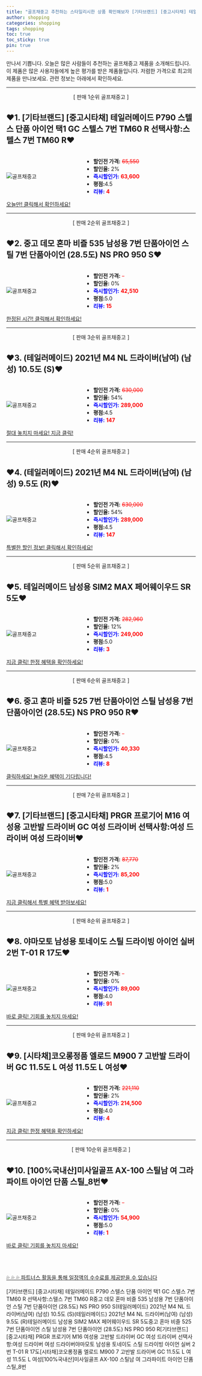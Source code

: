 ```yaml
---
title: "골프채중고 추천하는 스타일리시한 상품 확인해보자 [기타브랜드] [중고시타채] 테일러메이드 P790 스텔스"
author: shopping
categories: shopping
tags: shopping
toc: true
toc_sticky: true
pin: true
---
```

만나서 기쁩니다. 오늘은 많은 사람들이 추천하는 골프채중고 제품을 소개해드립니다. 이 제품은 많은 사용자들에게 높은 평가를 받은 제품들입니다. 저렴한 가격으로 최고의 제품을 만나보세요. 관련 정보는 아래에서 확인하세요.

---
<p class="toplist" style="margin: 0 auto; display: block; width: fit-content;">[ 판매 1순위 골프채중고 ]</p>

<h2><strong>❤️1. [기타브랜드] [중고시타채] 테일러메이드 P790 스텔스 단품 아이언 택1 GC 스텔스 7번 TM60 R 선택사항:스텔스 7번 TM60 R❤️</strong></h2>

<div style="display: flex; align-items: center;">
    <div style="flex: 0.4;">
        <img src="https://thumbnail10.coupangcdn.com/thumbnails/remote/230x230ex/image/vendor_inventory/b095/de110d113aee186bd66534b0211b90295e198eeb698ebb00c1c14ceff8f8.jpg" alt="골프채중고" style="max-width: 100%;">
    </div>
    <div style="flex: 0.6; margin-left: 10px;">
        <ul>
            <li><strong>할인전 가격:</strong> <del style="color: red;">65,550</del></li>
            <li><strong>할인율:</strong> 2%</li>
            <li><span style='color:blue'><strong>즉시할인가:</strong></span> <span style='color:red'><strong>63,600</strong></span></li>
            <li><strong>평점:</strong>4.5</li>
            <li><span style='color:blue'><strong>리뷰:</strong></span> <span style='color:red'><strong>4</strong></span></li>
        </ul>
    </div>
</div>
<div class="center">
    <a href="https://selin100587001.github.io?lptag=AF9450613&subid=githubio&pageKey=7959534958&traceid=V0-153&itemId=22003491457&vendorItemId=89059824766" class="myButton">
        오늘만! 클릭해서 확인하세요!
    </a>
</div>


---
<p class="toplist" style="margin: 0 auto; display: block; width: fit-content;">[ 판매 2순위 골프채중고 ]</p>

<h2><strong>❤️2. 중고 데모 혼마 비즐 535 남성용 7번 단품아이언 스틸 7번 단품아이언 (28.5도) NS PRO 950 S❤️</strong></h2>

<div style="display: flex; align-items: center;">
    <div style="flex: 0.4;">
        <img src="https://thumbnail10.coupangcdn.com/thumbnails/remote/230x230ex/image/vendor_inventory/23eb/7075e6365ec14a7f910f730d3ab135a383de7a9dedd6693b24e449b78f99.jpg" alt="골프채중고" style="max-width: 100%;">
    </div>
    <div style="flex: 0.6; margin-left: 10px;">
        <ul>
            <li><strong>할인전 가격:</strong> <del style="color: red;">-</del></li>
            <li><strong>할인율:</strong> 0%</li>
            <li><span style='color:blue'><strong>즉시할인가:</strong></span> <span style='color:red'><strong>42,510</strong></span></li>
            <li><strong>평점:</strong>5.0</li>
            <li><span style='color:blue'><strong>리뷰:</strong></span> <span style='color:red'><strong>15</strong></span></li>
        </ul>
    </div>
</div>
<div class="center">
    <a href="https://selin100587001.github.io?lptag=AF9450613&subid=githubio&pageKey=7465444851&traceid=V0-153&itemId=19468352467&vendorItemId=86578669497" class="myButton">
        한정된 시간! 클릭해서 확인하세요!
    </a>
</div>


---
<p class="toplist" style="margin: 0 auto; display: block; width: fit-content;">[ 판매 3순위 골프채중고 ]</p>

<h2><strong>❤️3. (테일러메이드) 2021년 M4 NL 드라이버(남여) (남성) 10.5도 (S)❤️</strong></h2>

<div style="display: flex; align-items: center;">
    <div style="flex: 0.4;">
        <img src="https://thumbnail10.coupangcdn.com/thumbnails/remote/230x230ex/image/vendor_inventory/6840/370c29404448c9ea8fbe938d818d4fad3b260fb11242f84a9291e9b64741.jpg" alt="골프채중고" style="max-width: 100%;">
    </div>
    <div style="flex: 0.6; margin-left: 10px;">
        <ul>
            <li><strong>할인전 가격:</strong> <del style="color: red;">630,000</del></li>
            <li><strong>할인율:</strong> 54%</li>
            <li><span style='color:blue'><strong>즉시할인가:</strong></span> <span style='color:red'><strong>289,000</strong></span></li>
            <li><strong>평점:</strong>4.5</li>
            <li><span style='color:blue'><strong>리뷰:</strong></span> <span style='color:red'><strong>147</strong></span></li>
        </ul>
    </div>
</div>
<div class="center">
    <a href="https://selin100587001.github.io?lptag=AF9450613&subid=githubio&pageKey=7411118309&traceid=V0-153&itemId=19202445949&vendorItemId=85009505070" class="myButton">
        절대 놓치지 마세요! 지금 클릭!
    </a>
</div>


---
<p class="toplist" style="margin: 0 auto; display: block; width: fit-content;">[ 판매 4순위 골프채중고 ]</p>

<h2><strong>❤️4. (테일러메이드) 2021년 M4 NL 드라이버(남여) (남성) 9.5도 (R)❤️</strong></h2>

<div style="display: flex; align-items: center;">
    <div style="flex: 0.4;">
        <img src="https://thumbnail10.coupangcdn.com/thumbnails/remote/230x230ex/image/vendor_inventory/6840/370c29404448c9ea8fbe938d818d4fad3b260fb11242f84a9291e9b64741.jpg" alt="골프채중고" style="max-width: 100%;">
    </div>
    <div style="flex: 0.6; margin-left: 10px;">
        <ul>
            <li><strong>할인전 가격:</strong> <del style="color: red;">630,000</del></li>
            <li><strong>할인율:</strong> 54%</li>
            <li><span style='color:blue'><strong>즉시할인가:</strong></span> <span style='color:red'><strong>289,000</strong></span></li>
            <li><strong>평점:</strong>4.5</li>
            <li><span style='color:blue'><strong>리뷰:</strong></span> <span style='color:red'><strong>147</strong></span></li>
        </ul>
    </div>
</div>
<div class="center">
    <a href="https://selin100587001.github.io?lptag=AF9450613&subid=githubio&pageKey=7411118309&traceid=V0-153&itemId=19202445951&vendorItemId=85009505076" class="myButton">
        특별한 할인 정보! 클릭해서 확인하세요!
    </a>
</div>


---
<p class="toplist" style="margin: 0 auto; display: block; width: fit-content;">[ 판매 5순위 골프채중고 ]</p>

<h2><strong>❤️5. 테일러메이드 남성용 SIM2 MAX 페어웨이우드 SR 5도❤️</strong></h2>

<div style="display: flex; align-items: center;">
    <div style="flex: 0.4;">
        <img src="https://thumbnail9.coupangcdn.com/thumbnails/remote/230x230ex/image/retail/images/443480945949718-ae45d02c-1453-4dcb-8cbf-34354264a500.jpg" alt="골프채중고" style="max-width: 100%;">
    </div>
    <div style="flex: 0.6; margin-left: 10px;">
        <ul>
            <li><strong>할인전 가격:</strong> <del style="color: red;">282,960</del></li>
            <li><strong>할인율:</strong> 12%</li>
            <li><span style='color:blue'><strong>즉시할인가:</strong></span> <span style='color:red'><strong>249,000</strong></span></li>
            <li><strong>평점:</strong>5.0</li>
            <li><span style='color:blue'><strong>리뷰:</strong></span> <span style='color:red'><strong>3</strong></span></li>
        </ul>
    </div>
</div>
<div class="center">
    <a href="https://selin100587001.github.io?lptag=AF9450613&subid=githubio&pageKey=8034605173&traceid=V0-153&itemId=22475938927&vendorItemId=89518587868" class="myButton">
        지금 클릭! 한정 혜택을 확인하세요!
    </a>
</div>


---
<p class="toplist" style="margin: 0 auto; display: block; width: fit-content;">[ 판매 6순위 골프채중고 ]</p>

<h2><strong>❤️6. 중고 혼마 비즐 525 7번 단품아이언 스틸 남성용 7번 단품아이언 (28.5도) NS PRO 950 R❤️</strong></h2>

<div style="display: flex; align-items: center;">
    <div style="flex: 0.4;">
        <img src="https://thumbnail7.coupangcdn.com/thumbnails/remote/230x230ex/image/vendor_inventory/e587/1fd21046050fa6ffb3a862d389bbf335ac82821d7410b8946b5a9a8ef1f8.jpg" alt="골프채중고" style="max-width: 100%;">
    </div>
    <div style="flex: 0.6; margin-left: 10px;">
        <ul>
            <li><strong>할인전 가격:</strong> <del style="color: red;">-</del></li>
            <li><strong>할인율:</strong> 0%</li>
            <li><span style='color:blue'><strong>즉시할인가:</strong></span> <span style='color:red'><strong>40,330</strong></span></li>
            <li><strong>평점:</strong>4.5</li>
            <li><span style='color:blue'><strong>리뷰:</strong></span> <span style='color:red'><strong>8</strong></span></li>
        </ul>
    </div>
</div>
<div class="center">
    <a href="https://selin100587001.github.io?lptag=AF9450613&subid=githubio&pageKey=7461055194&traceid=V0-153&itemId=19447084082&vendorItemId=86557953225" class="myButton">
        클릭하세요! 놀라운 혜택이 기다립니다!
    </a>
</div>


---
<p class="toplist" style="margin: 0 auto; display: block; width: fit-content;">[ 판매 7순위 골프채중고 ]</p>

<h2><strong>❤️7. [기타브랜드] [중고시타채] PRGR 프로기어 M16 여성용 고반발 드라이버 GC 여성 드라이버 선택사항:여성 드라이버 여성 드라이버❤️</strong></h2>

<div style="display: flex; align-items: center;">
    <div style="flex: 0.4;">
        <img src="https://thumbnail9.coupangcdn.com/thumbnails/remote/230x230ex/image/vendor_inventory/1728/3464c3a147ce48efa2a1e7e18db79e75a24d09589bf34a3a9b3a7e5262af.jpg" alt="골프채중고" style="max-width: 100%;">
    </div>
    <div style="flex: 0.6; margin-left: 10px;">
        <ul>
            <li><strong>할인전 가격:</strong> <del style="color: red;">87,770</del></li>
            <li><strong>할인율:</strong> 2%</li>
            <li><span style='color:blue'><strong>즉시할인가:</strong></span> <span style='color:red'><strong>85,200</strong></span></li>
            <li><strong>평점:</strong>5.0</li>
            <li><span style='color:blue'><strong>리뷰:</strong></span> <span style='color:red'><strong>1</strong></span></li>
        </ul>
    </div>
</div>
<div class="center">
    <a href="https://selin100587001.github.io?lptag=AF9450613&subid=githubio&pageKey=7959535114&traceid=V0-153&itemId=22003492047&vendorItemId=89059825303" class="myButton">
        지금 클릭해서 특별 혜택 받아보세요!
    </a>
</div>


---
<p class="toplist" style="margin: 0 auto; display: block; width: fit-content;">[ 판매 8순위 골프채중고 ]</p>

<h2><strong>❤️8. 야마모토 남성용 토네이도 스틸 드라이빙 아이언 실버 2번 T-01 R 17도❤️</strong></h2>

<div style="display: flex; align-items: center;">
    <div style="flex: 0.4;">
        <img src="https://thumbnail10.coupangcdn.com/thumbnails/remote/230x230ex/image/retail/images/2023/11/16/12/8/868cef32-6e31-4b65-bc26-1efc31dcf69f.jpg" alt="골프채중고" style="max-width: 100%;">
    </div>
    <div style="flex: 0.6; margin-left: 10px;">
        <ul>
            <li><strong>할인전 가격:</strong> <del style="color: red;">-</del></li>
            <li><strong>할인율:</strong> 0%</li>
            <li><span style='color:blue'><strong>즉시할인가:</strong></span> <span style='color:red'><strong>89,000</strong></span></li>
            <li><strong>평점:</strong>4.0</li>
            <li><span style='color:blue'><strong>리뷰:</strong></span> <span style='color:red'><strong>91</strong></span></li>
        </ul>
    </div>
</div>
<div class="center">
    <a href="https://selin100587001.github.io?lptag=AF9450613&subid=githubio&pageKey=6453765979&traceid=V0-153&itemId=20721359035&vendorItemId=87792187489" class="myButton">
        바로 클릭! 기회를 놓치지 마세요!
    </a>
</div>


---
<p class="toplist" style="margin: 0 auto; display: block; width: fit-content;">[ 판매 9순위 골프채중고 ]</p>

<h2><strong>❤️9. [시타채]코오롱정품 엘로드 M900 7 고반발 드라이버 GC 11.5도 L 여성 11.5도 L 여성❤️</strong></h2>

<div style="display: flex; align-items: center;">
    <div style="flex: 0.4;">
        <img src="https://thumbnail8.coupangcdn.com/thumbnails/remote/230x230ex/image/vendor_inventory/bf1c/79328156a00e702c30010c2910e3ad11dc8463bbc5b02fb8e37f50261c23.jpg" alt="골프채중고" style="max-width: 100%;">
    </div>
    <div style="flex: 0.6; margin-left: 10px;">
        <ul>
            <li><strong>할인전 가격:</strong> <del style="color: red;">221,110</del></li>
            <li><strong>할인율:</strong> 2%</li>
            <li><span style='color:blue'><strong>즉시할인가:</strong></span> <span style='color:red'><strong>214,500</strong></span></li>
            <li><strong>평점:</strong>4.0</li>
            <li><span style='color:blue'><strong>리뷰:</strong></span> <span style='color:red'><strong>4</strong></span></li>
        </ul>
    </div>
</div>
<div class="center">
    <a href="https://selin100587001.github.io?lptag=AF9450613&subid=githubio&pageKey=8008879851&traceid=V0-153&itemId=22335072147&vendorItemId=89392305866" class="myButton">
        지금 클릭! 한정 혜택을 확인하세요!
    </a>
</div>


---
<p class="toplist" style="margin: 0 auto; display: block; width: fit-content;">[ 판매 10순위 골프채중고 ]</p>

<h2><strong>❤️10. [100%국내산]미사일골프 AX-100 스틸남 여 그라파이트 아이언 단품 스틸_8번❤️</strong></h2>

<div style="display: flex; align-items: center;">
    <div style="flex: 0.4;">
        <img src="https://thumbnail8.coupangcdn.com/thumbnails/remote/230x230ex/image/vendor_inventory/7e6a/557ef18da7fa69b4f0905a03b1297c7d800e7899d18460246d591f966cdd.jpg" alt="골프채중고" style="max-width: 100%;">
    </div>
    <div style="flex: 0.6; margin-left: 10px;">
        <ul>
            <li><strong>할인전 가격:</strong> <del style="color: red;">-</del></li>
            <li><strong>할인율:</strong> 0%</li>
            <li><span style='color:blue'><strong>즉시할인가:</strong></span> <span style='color:red'><strong>54,900</strong></span></li>
            <li><strong>평점:</strong>5.0</li>
            <li><span style='color:blue'><strong>리뷰:</strong></span> <span style='color:red'><strong>1</strong></span></li>
        </ul>
    </div>
</div>
<div class="center">
    <a href="https://selin100587001.github.io?lptag=AF9450613&subid=githubio&pageKey=7935513666&traceid=V0-153&itemId=21842648940&vendorItemId=90150189432" class="myButton">
        바로 클릭! 기회를 놓치지 마세요!
    </a>
</div>

<br><br><br>[💦 💦 💦 파트너스 활동을 통해 일정액의 수수료를 제공받을 수 있습니다](https://link.coupang.com/a/bcpT2c)<br><br>[기타브랜드] [중고시타채] 테일러메이드 P790 스텔스 단품 아이언 택1 GC 스텔스 7번 TM60 R 선택사항:스텔스 7번 TM60 R중고 데모 혼마 비즐 535 남성용 7번 단품아이언 스틸 7번 단품아이언 (28.5도) NS PRO 950 S(테일러메이드) 2021년 M4 NL 드라이버(남여) (남성) 10.5도 (S)(테일러메이드) 2021년 M4 NL 드라이버(남여) (남성) 9.5도 (R)테일러메이드 남성용 SIM2 MAX 페어웨이우드 SR 5도중고 혼마 비즐 525 7번 단품아이언 스틸 남성용 7번 단품아이언 (28.5도) NS PRO 950 R[기타브랜드] [중고시타채] PRGR 프로기어 M16 여성용 고반발 드라이버 GC 여성 드라이버 선택사항:여성 드라이버 여성 드라이버야마모토 남성용 토네이도 스틸 드라이빙 아이언 실버 2번 T-01 R 17도[시타채]코오롱정품 엘로드 M900 7 고반발 드라이버 GC 11.5도 L 여성 11.5도 L 여성[100%국내산]미사일골프 AX-100 스틸남 여 그라파이트 아이언 단품 스틸_8번